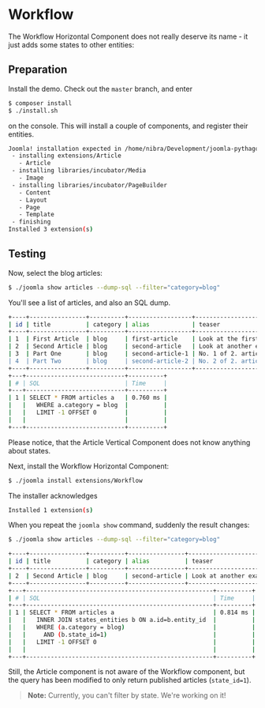 # Workflow

The Workflow Horizontal Component does not really deserve its name - it just adds some states to other entities:

## Preparation

Install the demo. Check out the `master` branch, and enter

```bash
$ composer install
$ ./install.sh
```

on the console. This will install a couple of components, and register their entities.

```bash
Joomla! installation expected in /home/nibra/Development/joomla-pythagoras
 - installing extensions/Article
   - Article
 - installing libraries/incubator/Media
   - Image
 - installing libraries/incubator/PageBuilder
   - Content
   - Layout
   - Page
   - Template
 - finishing
Installed 3 extension(s)
```

## Testing

Now, select the blog articles:

```bash
$ ./joomla show articles --dump-sql --filter="category=blog"
```

You'll see a list of articles, and also an SQL dump.

```bash
+----+----------------+----------+------------------+--------------------------------+----------------------------------+------------+---------+-----------+
| id | title          | category | alias            | teaser                         | body                             | author     | license | parent_id |
+----+----------------+----------+------------------+--------------------------------+----------------------------------+------------+---------+-----------+
| 1  | First Article  | blog     | first-article    | Look at the first example      | This first example is cool       | John Doe   | CC      | 0         |
| 2  | Second Article | blog     | second-article   | Look at another example        | This provides child elements     | Doctor     | CC      | 0         |
| 3  | Part One       | blog     | second-article-1 | No. 1 of 2. article's children | This is the first child element  | Rose Tyler | CC      | 2         |
| 4  | Part Two       | blog     | second-article-2 | No. 2 of 2. article's children | This is the second child element | Doctor     | CC      | 2         |
+----+----------------+----------+------------------+--------------------------------+----------------------------------+------------+---------+-----------+
+---+----------------------------+----------+
| # | SQL                        | Time     |
+---+----------------------------+----------+
| 1 | SELECT * FROM articles a   | 0.760 ms |
|   |   WHERE a.category = blog  |          |
|   |   LIMIT -1 OFFSET 0        |          |
|   |                            |          |
+---+----------------------------+----------+
```

Please notice, that the Article Vertical Component does not know anything about states.
 
Next, install the Workflow Horizontal Component:

```bash
$ ./joomla install extensions/Workflow
```

The installer acknowledges

```bash
Installed 1 extension(s)
```

When you repeat the `joomla show` command, suddenly the result changes:

```bash
$ ./joomla show articles --dump-sql --filter="category=blog"
```
```bash
+----+----------------+----------+----------------+-------------------------+------------------------------+--------+---------+-----------+
| id | title          | category | alias          | teaser                  | body                         | author | license | parent_id |
+----+----------------+----------+----------------+-------------------------+------------------------------+--------+---------+-----------+
| 2  | Second Article | blog     | second-article | Look at another example | This provides child elements | Doctor | CC      | 0         |
+----+----------------+----------+----------------+-------------------------+------------------------------+--------+---------+-----------+
+---+-----------------------------------------------------+----------+
| # | SQL                                                 | Time     |
+---+-----------------------------------------------------+----------+
| 1 | SELECT * FROM articles a                            | 0.814 ms |
|   |   INNER JOIN states_entities b ON a.id=b.entity_id  |          |
|   |   WHERE (a.category = blog)                         |          |
|   |     AND (b.state_id=1)                              |          |
|   |   LIMIT -1 OFFSET 0                                 |          |
|   |                                                     |          |
+---+-----------------------------------------------------+----------+
```

Still, the Article component is not aware of the Workflow component, but the query has been modified to only return published articles (`state_id=1`).

> **Note:** Currently, you can't filter by state. We're working on it!

